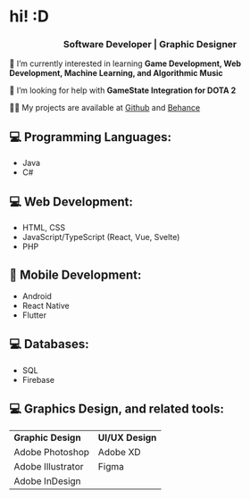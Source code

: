 
<h1>hi! :D</h1>
<h3 align="center">Software Developer | Graphic Designer </h3>

🌱 I’m currently interested in learning <b>Game Development, Web Development, Machine Learning, and Algorithmic Music</b>

🤝 I’m looking for help with **GameState Integration for DOTA 2**

👨‍💻 My projects are available at [Github](https://github.com/jeocarlolubao) and [Behance](https://www.behance.net/jeolubao)

</p>

## 💻 Programming Languages:
- Java
- C#

## 💻 Web Development:
- HTML, CSS
- JavaScript/TypeScript (React, Vue, Svelte)
- PHP
## 📱 Mobile Development:
- Android
- React Native
- Flutter
## 💻 Databases:
- SQL
- Firebase
## 💻 Graphics Design, and related tools:
<table border="0">
 <tr>
    <td>
    <b>Graphic Design</b>
    </td>
    <td>
    <b>UI/UX Design</b>
    </td>
 </tr>
 <tr>
    <td>Adobe Photoshop</td>
    <td>Adobe XD</td>
 </tr>
 <tr>
    <td>Adobe Illustrator</td>
    <td>Figma</td>
 </tr>
 <tr>
    <td>Adobe InDesign</td>
 </tr>
</table>
